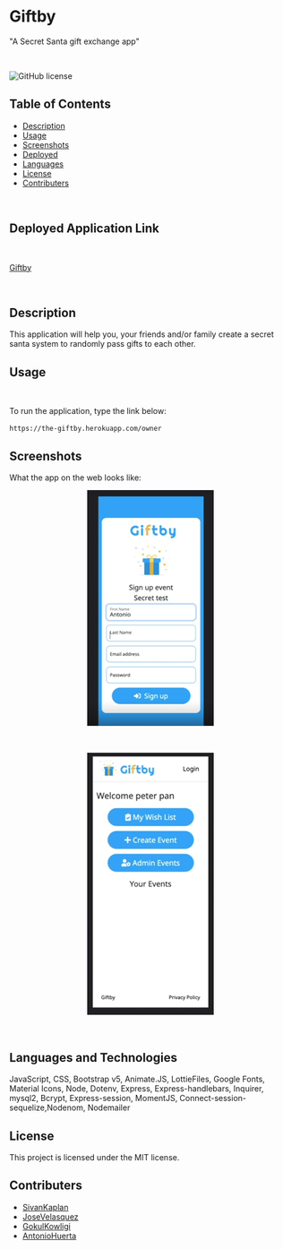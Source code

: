 # Giftby
"A Secret Santa gift exchange app"


<br />

![GitHub license](https://img.shields.io/badge/license-MIT-55002b.svg) <br />

## Table of Contents 

- [Description](#description)
- [Usage](#usage)
- [Screenshots](#screenshots)
- [Deployed](#deployedapplicationlink)
- [Languages](#languages)
- [License](#license)
- [Contributers](#contributers)

<br />

## Deployed Application Link
<br/>

[Giftby](https://secret-santa-project.herokuapp.com/)

<br />

## Description

This application will help you, your friends and/or family create a secret santa system to randomly pass gifts to each other.
<br />

## Usage

 <br />

To run the application, type the link below:
```
https://the-giftby.herokuapp.com/owner
```
## Screenshots

What the app on the web looks like:

<p align="center"><img src="./assets/images/GiftbyMain.png" width="45%"></p> <br /> 

<p align="center"><img src="./assets/images/GiftbyWishEvents.png" width="45%"></p> <br /> 


## Languages and Technologies

JavaScript, CSS, Bootstrap v5, Animate.JS, LottieFiles, Google Fonts, Material Icons, Node, Dotenv, Express, Express-handlebars, Inquirer, mysql2, Bcrypt, Express-session, MomentJS, Connect-session-sequelize,Nodenom, Nodemailer<br />


## License

This project is licensed under the MIT license. <br />

## Contributers 

- [SivanKaplan](https://github.com/sivanagar)
- [JoseVelasquez](https://github.com/joseduardo15062005)
- [GokulKowligi](https://github.com/gkowligi1392)
- [AntonioHuerta](https://github.com/Tonycodesnows)
